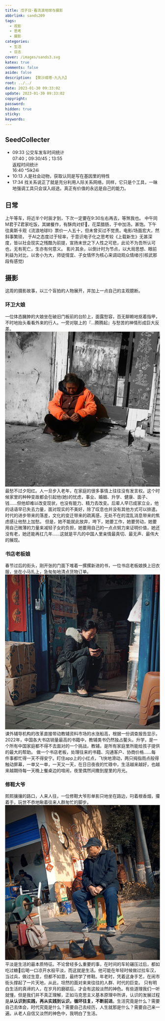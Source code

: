 ```yaml
---
title: 戊子日·看流浪地球与摄影
abbrlink: sands209
tags:
  - 观影
  - 思考
  - 摄影
categories:
  - 生活
  - 日志
cover: /images/sands3.svg
katex: true
comments: false
aside: false
description: 【聚沙成塔·九九九】
root: ../../
date: 2023-01-30 09:33:02
update: 2023-01-30 09:33:02
copyright:
password:
hidden: true
sticky:
keywords:
---
```


## SeedCollecter
- 09:33 公交车发车时间统计<br>07:40；09:30/45；13:55<br>返程时间统计<br>16:40 ^5ik24i
- 10:13 人是社会动物，获取认同是写在基因里的特性
- 17:34 找关系说正了就是充分利用人际关系网络，同样，它只是个工具，一昧地强调工具只会误入歧途。真正有价值的永远是自己的能力。


## 日常

上午等车，将近半个时辰才到，下次一定要在9:30左右再去，等煞我也。
中午同M君于Z君家吃饭，其娣餐作，有酥肉对虾🦐，花菜腊肠，于中加汤，甚饱。下午往奥斯卡观《流浪地球Ⅱ》票价一人五十，但未曾买过不觉贵。电影/场面宏大，然斜事繁琐，
于AⅠ之态度过于轻率，于意识电子化之思考较《上载新生》无甚深度，皆以社会现实之残酷为前提，宣扬末世之下人性之可悲，此论不为吾所认可也，无有死亡，生亦有何意义。
影片其余，以倒计时为节点，以大局思想、眼前利益为对比，以舍小为大，师徒情宜、子女情怀为核心来调动观众情绪(引核武那段有感觉)

## 摄影
这周的摄影故事，以三个盲拍的人物展开，并加上一点自己的主观臆断。
### 环卫大娘
一位体态臃肿的大娘坐在破旧门板前的台阶上，面露愁容，百无聊赖地抠着指甲，不时地抬头看看外来的行人。一旁对联上的『...腾腾起』与愁苦的神情形成巨大反差。
![环卫大娘](../../../images/20230102/IMG_20230130_223323.jpg)
最愁不过夕阳红。人一旦步入老年，在家庭的很多事情上往往没有发言权。这个时候家里的种种变故都会引起他(她)的忧虑，事业、婚姻、升学、健康、面子、钱……但他却难以改变现状，也没有能力、精力去改变。后辈人早已成家立业，他的话语早已失去力量，面对现实的不美好，除了叹息也并没有其他方式可以排遣。时代的进步带来的落差，文化的变迁带来的疏离感，无处不在的混乱消息带来的焦虑感让他愁上加愁。
但是，她不能就此放弃，垮下，她要工作，她要劳动，她要用自己微薄的力量来减轻子女的负担，她要用自己的一点点努力来证明价值，她还没有老，她还能再扛几年……这就是平凡的中国人里亲情最真切、最无声、最伟大的展现。

### 书店老板娘
春节过后的街头，刚开张的门面下堆着一摞摞新进的书，一位书店老板娘换上旧衣服，坐在小马扎上，急匆匆地清点货物订单。
![书店老板娘](../../../images/20230102/IMG_20230130_223443.jpg)
课外辅导机构的改革直接带动教辅资料市场的水涨船高，根据一份调查报告显示，2022年，中国各大书店销量最高的书籍中，教辅类书仍然独占鳌头。升学，是一个所有中国家庭都不得不去面对的一个挑战，教辅，是所有家庭里所能给孩子提供的最大的帮助。
做一个书店老板，处理往来的书籍、沟通客户、协商价格……每件事都忙得一天不得安宁。盯住app上的小红点，飞快地滑动，两只拇指雨点般得触动屏幕，一单又一单，一天又一天，在日日夜夜的忙碌中，生活越来越好，也越来越期待每一天晚上餐桌边的喧闹，夜里偶然间撒到屋里的月光。

### 修鞋大爷
熙熙攘攘的路口，人来人往，一位修鞋大爷形单影只地坐在路边，叼着根香烟，攥着手，玩世不恭地瞅着往来人群匆忙的脚步。
![修鞋大爷](../../../images/20230102/IMG_20230130_222736.jpg)
平淡是生活的最本质特征。不论曾经多么重要的事，在时间的车轮碾压过后，都如吃过糖🍬后喝一口凉开水般平淡，而这就是生活。他可能在年轻时候做过拉车汉，当过兵，做过生意，但都不如意，最终学了修鞋。年老时，凭着这身手艺，在闹市街头撑起了一片天地，从此，坦然的面对来来往往的人群、时代的巨变。
只有明白生活的真谛的人，在岁月的磨砺后，才会有这般淡然的神色。有些道理我们一听就懂，但是我们并不真正理解，正如马克思主义基本原理中所讲，认识的发展过程是**从认识到实践，再从实践到认识，循环往复，不断前进**。生活究竟是什么？需要自己去体会，时代究竟是什么？需要自己去经历，人生就那是什么？需要自己来一遍。从老人自信又淡然的神色中，我明白了生活。